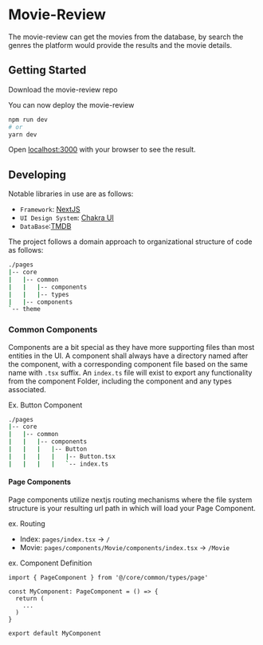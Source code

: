# Movie-Review

The movie-review can get the movies from the database, by search the genres the platform would provide the results and the movie details.

## Getting Started

Download the movie-review repo

You can now deploy the movie-review

```bash
npm run dev
# or
yarn dev
```

Open [localhost:3000](http://localhost:3000) with your browser to see the result.

## Developing

Notable libraries in use are as follows:

- `Framework`: [NextJS](https://nextjs.org/docs/basic-features/pages)
- `UI Design System`: [Chakra UI](https://chakra-ui.com/docs/principles)
- `DataBase`:[TMDB](https://www.themoviedb.org/)

The project follows a domain approach to organizational structure of code as follows:

```bash
./pages
|-- core
|   |-- common
|   |   |-- components
|   |   |-- types
|   |-- components
`-- theme
```

### Common Components

Components are a bit special as they have more supporting files than most entities in the UI. A component shall always
have a directory named after the component, with a corresponding component file based on the same name with `.tsx`
suffix. An `index.ts` file will exist to export any functionality from the component Folder, including the component and
any types associated.

Ex. Button Component

```bash
./pages
|-- core
|   |-- common
|   |   |-- components
|   |   |   |-- Button
|   |   |   |   |-- Button.tsx
|   |   |   |   `-- index.ts
```

#### Page Components

Page components utilize nextjs routing mechanisms where the file system structure is your resulting url path in which will load your Page Component.

ex. Routing

- Index: `pages/index.tsx` -> `/`
- Movie: `pages/components/Movie/components/index.tsx` -> `/Movie`

ex. Component Definition

```tsx
import { PageComponent } from '@/core/common/types/page'

const MyComponent: PageComponent = () => {
  return (
    ...
  )
}

export default MyComponent
```
